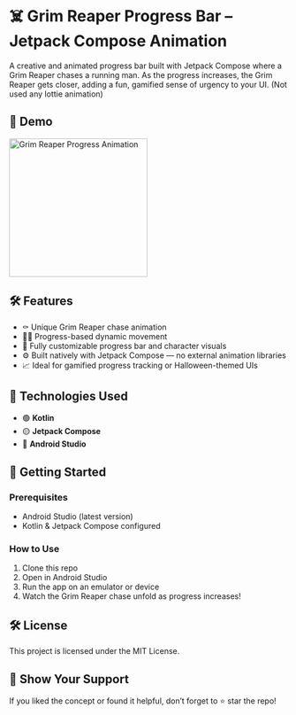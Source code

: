 # ☠️ Grim Reaper Progress Bar – Jetpack Compose Animation

A creative and animated progress bar built with Jetpack Compose where a Grim Reaper chases a running man. As the progress increases, the Grim Reaper gets closer, adding a fun, gamified sense of urgency to your UI. (Not used any lottie animation)

## 📸 Demo  

<img src="https://github.com/user-attachments/assets/6567e426-0366-4a52-b511-d4dafd3c4b6b" alt="Grim Reaper Progress Animation" width="250">

## 🛠️ Features  

- ⚰️ Unique Grim Reaper chase animation  
- 🏃‍♂️ Progress-based dynamic movement  
- 🎨 Fully customizable progress bar and character visuals  
- ⚙️ Built natively with Jetpack Compose — no external animation libraries  
- 📈 Ideal for gamified progress tracking or Halloween-themed UIs

## 📌 Technologies Used  
- 🟢 **Kotlin**  
- 🟡 **Jetpack Compose**  
- 🔵 **Android Studio**

## 🚀 Getting Started  

### Prerequisites  
- Android Studio (latest version)  
- Kotlin & Jetpack Compose configured

### How to Use  
1. Clone this repo  
2. Open in Android Studio  
3. Run the app on an emulator or device  
4. Watch the Grim Reaper chase unfold as progress increases!  

## 🛠️ License

This project is licensed under the MIT License.

## 🌟 Show Your Support

If you liked the concept or found it helpful, don’t forget to ⭐ star the repo!
